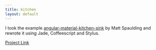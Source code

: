 ```yaml
---
title: kitchen
layout: default
---
```


I took the example [angular-material-kitchen-sink](https://github.com/mattspaulding/angular-material-kitchen-sink)
by Matt Spaulding and rewrote it using Jade, Coffeescript and Stylus.

[Project Link](https://github.com/swstephe/kitchen)
